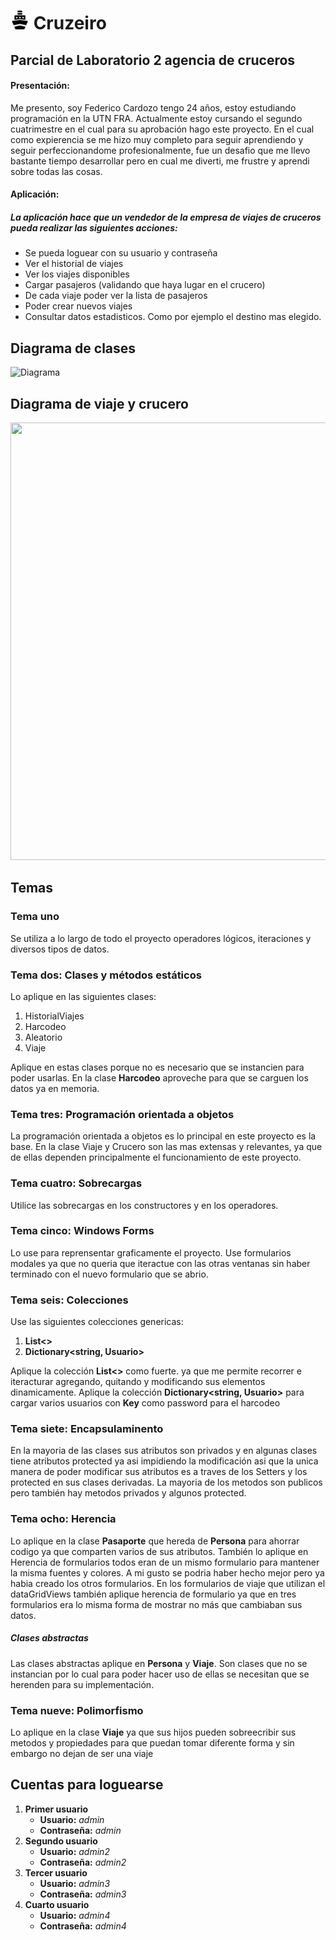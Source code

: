 #  <img src="Imgenes/crucero.png" width="30" height="30">  Cruzeiro    
## Parcial de Laboratorio 2 agencia de cruceros


#### Presentación:

Me presento, soy Federico Cardozo tengo 24 años, estoy estudiando programación en la UTN FRA. Actualmente estoy cursando el segundo cuatrimestre
en el cual para su aprobación hago este proyecto. En el cual como expierencia se me hizo muy completo para seguir aprendiendo y seguir perfeccionandome
profesionalmente, fue un desafio que me llevo bastante tiempo desarrollar pero en cual me diverti, me frustre y aprendi sobre todas las cosas.

#### Aplicación: 
##### La aplicación hace que un vendedor de la empresa de viajes de cruceros pueda realizar las siguientes acciones:
* Se pueda loguear con su usuario y contraseña
* Ver el historial de viajes
* Ver los viajes disponibles 
* Cargar pasajeros (validando que haya lugar en el crucero)                         
* De cada viaje poder ver la lista de pasajeros
* Poder crear nuevos viajes
* Consultar datos estadisticos. Como por ejemplo el destino mas elegido.

## Diagrama de clases
![Diagrama](https://user-images.githubusercontent.com/47437164/197908193-49ef9719-25f9-48a6-be3b-303457838152.png)

## Diagrama de viaje y crucero
<img src="https://user-images.githubusercontent.com/47437164/197899168-20a9f477-36d8-461f-9db5-473cc4175048.png" width="700" height="700">

## Temas

### Tema uno
Se utiliza a lo largo de todo el proyecto operadores lógicos, iteraciones y diversos tipos de datos.

### Tema dos: Clases y métodos estáticos
Lo aplique en las siguientes clases:
1. HistorialViajes
2. Harcodeo
3. Aleatorio
4. Viaje

Aplique en estas clases porque no es necesario que se instancien para poder usarlas. En la clase **Harcodeo** aproveche para que se carguen
los datos ya en memoria.

### Tema tres: Programación orientada a objetos
La programación orientada a objetos es lo principal en este proyecto es la base. En la clase Viaje y Crucero son las mas extensas y relevantes, ya que de ellas dependen principalmente el funcionamiento de este proyecto.

### Tema cuatro: Sobrecargas
Utilice las sobrecargas en los constructores y en los operadores.

### Tema cinco: Windows Forms
Lo use para reprensentar graficamente el proyecto. Use formularios modales ya que no queria que iteractue con las otras ventanas sin haber terminado con el nuevo formulario que se abrio.

### Tema seis: Colecciones
Use las siguientes colecciones genericas:
1. **List<>**
2. **Dictionary<string, Usuario>**

Aplique la colección **List<>** como fuerte. ya que me permite recorrer e iteracturar agregando, quitando y modificando sus elementos dinamicamente.
Aplique la colección **Dictionary<string, Usuario>** para cargar varios usuarios con **Key** como password para el harcodeo

### Tema siete: Encapsulaminento
En la mayoria de las clases sus atributos son privados y en algunas clases tiene atributos protected ya asi impidiendo la modificación asi que la unica manera de poder modificar sus atributos es a traves de los Setters y los protected en sus clases derivadas. 
La mayoria de los metodos son publicos pero también hay metodos privados y algunos protected.

### Tema ocho: Herencia 
Lo aplique en la clase **Pasaporte** que hereda de **Persona** para ahorrar codigo ya que comparten varios de sus atributos.
También lo aplique en Herencia de formularios todos eran de un mismo formulario para mantener la misma fuentes y colores. A mi gusto se podria haber hecho mejor pero ya habia creado los otros formularios. 
En los formularios de viaje que utilizan el dataGridViews también aplique herencia de formulario ya que en tres formularios era lo misma forma de mostrar no más que cambiaban sus datos. 

##### Clases abstractas
Las clases abstractas aplique en **Persona** y **Viaje**. Son clases que no se instancian por lo cual para poder hacer uso de ellas 
se necesitan que se herenden para su implementación.

### Tema nueve: Polimorfismo
Lo aplique en la clase **Viaje** ya que sus hijos pueden sobreecribir sus metodos y propiedades para que puedan tomar diferente forma
y sin embargo no dejan de ser una viaje

## Cuentas para loguearse
1. **Primer usuario** 
    - **Usuario:** *admin*
    - **Contraseña:** *admin*
2. **Segundo usuario** 
    - **Usuario:** *admin2*
    - **Contraseña:** *admin2*
3. **Tercer usuario**
    - **Usuario:** *admin3*
    - **Contraseña:** *admin3*
4. **Cuarto usuario**
    - **Usuario:** *admin4*
    - **Contraseña:** *admin4*


